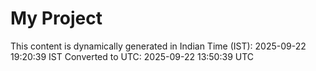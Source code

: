 # My Project

This content is dynamically generated in Indian Time (IST): 2025-09-22 19:20:39 IST
Converted to UTC: 2025-09-22 13:50:39 UTC
